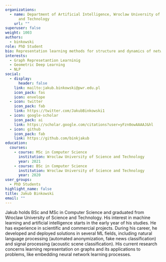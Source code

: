 ```yaml
---
organizations:
  - name: Department of Artificial Intelligence, Wroclaw University of Science
      and Technology
    url: ""
superuser: false
weight: 1003
authors:
  - binkowski
role: PhD Student
bio: Representation learning methods for structure and dynamics of networks
interests:
  - Graph Represetantion Learninig
  - Geometric Deep Learning
  - NLP
social:
  - display:
      header: false
    link: mailto:jakub.binkowski@pwr.edu.pl
    icon_pack: fas
    icon: envelope
  - icon: twitter
    icon_pack: fab
    link: https://twitter.com/JakubBinkowski1
  - icon: google-scholar
    icon_pack: ai
    link: https://scholar.google.com/citations?user=yFzn0owAAAAJ&hl
  - icon: github
    icon_pack: fab
    link: https://github.com/binkjakub
education:
  courses:
    - course: MSc in Computer Science
      institution: Wroclaw University of Science and Technology
      year: 2021
    - course: BSc in Computer Science
      institution: Wroclaw University of Science and Technology
      year: 2020
user_groups:
  - PhD Students
highlight_name: false
title: Jakub Binkowski
email: ""
---
```

Jakub holds BSc and MSc in Computer Science and graduated from Wroclaw University of Science and Technology. His interest in machine learning and artificial intelligence starts in the early year of his studies. He has experience in scientific and commercial projects. During his career, he developed and deployed solutions in several ML fields, including natural language processing (automated anonymization, fake news classification) and signal processing (acoustic scene classification). His current research concerns learning representation on graphs and its applications to problems, like embedding neural network learning processes.
